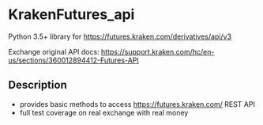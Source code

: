# KrakenFutures_api
Python 3.5+ library for https://futures.kraken.com/derivatives/api/v3

Exchange original API docs: https://support.kraken.com/hc/en-us/sections/360012894412-Futures-API

## Description
- provides basic methods to access https://futures.kraken.com/ REST API
- full test coverage on real exchange with real money

